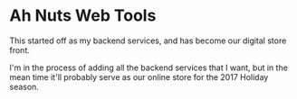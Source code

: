 # Ah Nuts Web Tools

This started off as my backend services, and has become our digital store front.  

I'm in the process of adding all the backend services that I want, but in the mean time it'll probably serve as our online store for the 2017 Holiday season.